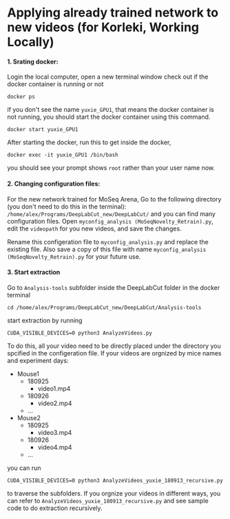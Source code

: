 # Applying already trained network to new videos (for Korleki, Working Locally)
#### 1. Srating docker: 
Login the local computer, open a new terminal window check out if the docker container is running or not
```
docker ps
```
if you don't see the name `yuxie_GPU1`, that means the docker container is not running, you should start the docker container using this command.
```
docker start yuxie_GPU1
``` 

After starting the docker, run this to get inside the docker,
```
docker exec -it yuxie_GPU1 /bin/bash
```

you should see your prompt shows `root` rather than your user name now.

#### 2. Changing configuration files: 
For the new network trained for MoSeq Arena, Go to the following directory (you don't need to do this in the terminal): 
`/home/alex/Programs/DeepLabCut_new/DeepLabCut/` 
and you can find many configuration files. Open `myconfig_analysis (MoSeqNovelty_Retrain).py`, edit the `videopath` for you new videos, and save the changes. 


Rename this configeration file to `myconfig_analysis.py` and replace the existing file. Also save a copy of this file with name `myconfig_analysis (MoSeqNovelty_Retrain).py` for your future use.

#### 3. Start extraction
Go to `Analysis-tools` subfolder inside the DeepLabCut folder in the docker terminal
```
cd /home/alex/Programs/DeepLabCut_new/DeepLabCut/Analysis-tools
``` 
start extraction by running 
```
CUDA_VISIBLE_DEVICES=0 python3 AnalyzeVideos.py
```

To do this, all your video need to be directly placed under the directory you spcified in the configeration file.
If your videos are orgnized by mice names and experiment days:
* Mouse1
    * 180925
        * video1.mp4
    * 180926
        * video2.mp4
    * ...
* Mouse2
    * 180925
        * video3.mp4
    * 180926
        * video4.mp4
    * ...

you can run
```
CUDA_VISIBLE_DEVICES=0 python3 AnalyzeVideos_yuxie_180913_recursive.py
```
to traverse the subfolders.
If you orgnize your videos in different ways, you can refer to `AnalyzeVideos_yuxie_180913_recursive.py` and see sample code to do extraction recursively.
